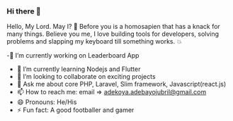 ### Hi there 👋
Hello, My Lord. May I? 👋
Before you is a homosapien that has a knack for many things. Believe you me, I love building tools for developers, solving problems and slapping my keyboard till something works. 💥

-🔭 I’m currently working on Leaderboard App
- 🌱 I’m currently learning Nodejs and Flutter
- 👯 I’m looking to collaborate on exciting projects
- 💬 Ask me about core PHP, Laravel, Slim framework, Javascript(react.js)
- 📫 How to reach me: email => adekoya.adebayojubril@gmail.com
- 😄 Pronouns: He/His
- ⚡ Fun fact: A good footballer and gamer

